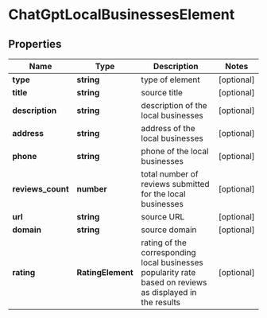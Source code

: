 # ChatGptLocalBusinessesElement

## Properties

| Name | Type | Description | Notes |
|------------ | ------------- | ------------- | -------------|
**type** | **string** | type of element |[optional]|
**title** | **string** | source title |[optional]|
**description** | **string** | description of the local businesses |[optional]|
**address** | **string** | address of the local businesses |[optional]|
**phone** | **string** | phone of the local businesses |[optional]|
**reviews_count** | **number** | total number of reviews submitted for the local businesses |[optional]|
**url** | **string** | source URL |[optional]|
**domain** | **string** | source domain |[optional]|
**rating** | **RatingElement** | rating of the corresponding local businesses<br>popularity rate based on reviews as displayed in the results |[optional]|